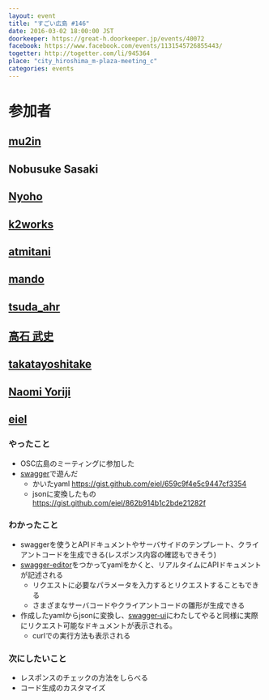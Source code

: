 ```yaml
---
layout: event
title: "すごい広島 #146"
date: 2016-03-02 18:00:00 JST
doorkeeper: https://great-h.doorkeeper.jp/events/40072
facebook: https://www.facebook.com/events/1131545726855443/
togetter: http://togetter.com/li/945364
place: "city_hiroshima_m-plaza-meeting_c"
categories: events
---
```


# 参加者


## [mu2in](http://twitter.com/mu2in)


## Nobusuke Sasaki


## [Nyoho](http://nyoho.jp/)


## [k2works](https://github.com/k2works)


## [atmitani](http://twitter.com/atmitani)


## [mando](http://twitter.com/m_ando_japan)


## [tsuda_ahr](http://twitter.com/tsuda_ahr)


## [高石 武史](https://www.facebook.com/app_scoped_user_id/100003231334661/)


## [takatayoshitake](http://twitter.com/takatayoshitake)


## [Naomi Yoriji](https://www.facebook.com/app_scoped_user_id/496792670482609/)


## [eiel](http://eiel.info/)

### やったこと

* OSC広島のミーティングに参加した
* [swagger](http://swagger.io/)で遊んだ
  * かいたyaml https://gist.github.com/eiel/659c9f4e5c9447cf3354
  * jsonに変換したもの https://gist.github.com/eiel/862b914b1c2bde21282f

### わかったこと

* swaggerを使うとAPIドキュメントやサーバサイドのテンプレート、クライアントコードを生成できる(レスポンス内容の確認もできそう)
* [swagger-editor](http://editor.swagger.io/#/)をつかってyamlをかくと、リアルタイムにAPIドキュメントが記述される
  * リクエストに必要なパラメータを入力するとリクエストすることもできる
  * さまざまなサーバコードやクライアントコードの雛形が生成できる
* 作成したyamlからjsonに変換し、[swagger-ui](http://petstore.swagger.io/#!/self/get_self_home)にわたしてやると同様に実際にリクエスト可能なドキュメントが表示される。
  * curlでの実行方法も表示される

### 次にしたいこと

* レスポンスのチェックの方法をしらべる
* コード生成のカスタマイズ
